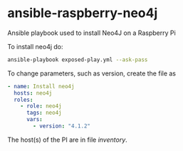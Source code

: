 # ansible-raspberry-neo4j
Ansible playbook used to install Neo4J on a Raspberry Pi


To install neo4j do:

```bash
ansible-playbook exposed-play.yml --ask-pass
```

To change parameters, such as version, create the file as

```yaml
- name: Install neo4j
  hosts: neo4j
  roles:
    - role: neo4j
      tags: neo4j
      vars:
        - version: "4.1.2"

```

The host(s) of the PI are in file _inventory_.

